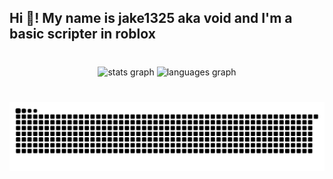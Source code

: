 <h2 align="left">Hi 👋! My name is jake1325 aka void and I'm a basic scripter in roblox</h2>

###
<div align="center">
      <img src="https://komarev.com/ghpvc/?username=jake1325&style=for-the-badge" height="70" alt=""  />
</div>
<div align="center">
  <img src="https://github-readme-stats.vercel.app/api?username=jake1325&hide_title=false&hide_rank=false&show_icons=true&include_all_commits=true&count_private=true&disable_animations=false&theme=dracula&locale=en&hide_border=false" height="150" alt="stats graph"  />
  <img src="https://github-readme-stats.vercel.app/api/top-langs?username=jake1325&locale=en&hide_title=false&layout=compact&card_width=320&langs_count=5&theme=dracula&hide_border=false" height="150" alt="languages graph"  />
</div>

###
<br clear="both">
<img src="https://raw.githubusercontent.com/jake1325/jake1325/refs/heads/main/output/snake.svg" alt="Snake animation" />
